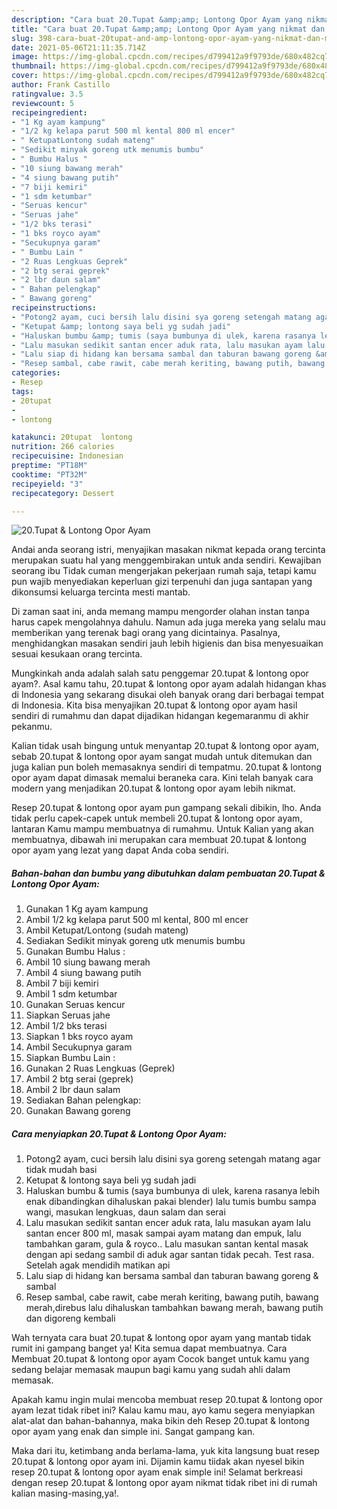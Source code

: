 ```yaml
---
description: "Cara buat 20.Tupat &amp;amp; Lontong Opor Ayam yang nikmat dan Mudah Dibuat"
title: "Cara buat 20.Tupat &amp;amp; Lontong Opor Ayam yang nikmat dan Mudah Dibuat"
slug: 398-cara-buat-20tupat-and-amp-lontong-opor-ayam-yang-nikmat-dan-mudah-dibuat
date: 2021-05-06T21:11:35.714Z
image: https://img-global.cpcdn.com/recipes/d799412a9f9793de/680x482cq70/20tupat-lontong-opor-ayam-foto-resep-utama.jpg
thumbnail: https://img-global.cpcdn.com/recipes/d799412a9f9793de/680x482cq70/20tupat-lontong-opor-ayam-foto-resep-utama.jpg
cover: https://img-global.cpcdn.com/recipes/d799412a9f9793de/680x482cq70/20tupat-lontong-opor-ayam-foto-resep-utama.jpg
author: Frank Castillo
ratingvalue: 3.5
reviewcount: 5
recipeingredient:
- "1 Kg ayam kampung"
- "1/2 kg kelapa parut 500 ml kental 800 ml encer"
- " KetupatLontong sudah mateng"
- "Sedikit minyak goreng utk menumis bumbu"
- " Bumbu Halus "
- "10 siung bawang merah"
- "4 siung bawang putih"
- "7 biji kemiri"
- "1 sdm ketumbar"
- "Seruas kencur"
- "Seruas jahe"
- "1/2 bks terasi"
- "1 bks royco ayam"
- "Secukupnya garam"
- " Bumbu Lain "
- "2 Ruas Lengkuas Geprek"
- "2 btg serai geprek"
- "2 lbr daun salam"
- " Bahan pelengkap"
- " Bawang goreng"
recipeinstructions:
- "Potong2 ayam, cuci bersih lalu disini sya goreng setengah matang agar tidak mudah basi"
- "Ketupat &amp; lontong saya beli yg sudah jadi"
- "Haluskan bumbu &amp; tumis (saya bumbunya di ulek, karena rasanya lebih enak dibandingkan dihaluskan pakai blender) lalu tumis bumbu sampa wangi, masukan lengkuas, daun salam dan serai"
- "Lalu masukan sedikit santan encer aduk rata, lalu masukan ayam lalu santan encer 800 ml, masak sampai ayam matang dan empuk, lalu tambahkan garam, gula &amp; royco.. Lalu masukan santan kental masak dengan api sedang sambil di aduk agar santan tidak pecah. Test rasa. Setelah agak mendidih matikan api"
- "Lalu siap di hidang kan bersama sambal dan taburan bawang goreng &amp; sambal"
- "Resep sambal, cabe rawit, cabe merah keriting, bawang putih, bawang merah,direbus lalu dihaluskan tambahkan bawang merah, bawang putih dan digoreng kembali"
categories:
- Resep
tags:
- 20tupat
- 
- lontong

katakunci: 20tupat  lontong 
nutrition: 266 calories
recipecuisine: Indonesian
preptime: "PT18M"
cooktime: "PT32M"
recipeyield: "3"
recipecategory: Dessert

---
```



![20.Tupat &amp; Lontong Opor Ayam](https://img-global.cpcdn.com/recipes/d799412a9f9793de/680x482cq70/20tupat-lontong-opor-ayam-foto-resep-utama.jpg)

Andai anda seorang istri, menyajikan masakan nikmat kepada orang tercinta merupakan suatu hal yang menggembirakan untuk anda sendiri. Kewajiban seorang ibu Tidak cuman mengerjakan pekerjaan rumah saja, tetapi kamu pun wajib menyediakan keperluan gizi terpenuhi dan juga santapan yang dikonsumsi keluarga tercinta mesti mantab.

Di zaman  saat ini, anda memang mampu mengorder olahan instan tanpa harus capek mengolahnya dahulu. Namun ada juga mereka yang selalu mau memberikan yang terenak bagi orang yang dicintainya. Pasalnya, menghidangkan masakan sendiri jauh lebih higienis dan bisa menyesuaikan sesuai kesukaan orang tercinta. 



Mungkinkah anda adalah salah satu penggemar 20.tupat &amp; lontong opor ayam?. Asal kamu tahu, 20.tupat &amp; lontong opor ayam adalah hidangan khas di Indonesia yang sekarang disukai oleh banyak orang dari berbagai tempat di Indonesia. Kita bisa menyajikan 20.tupat &amp; lontong opor ayam hasil sendiri di rumahmu dan dapat dijadikan hidangan kegemaranmu di akhir pekanmu.

Kalian tidak usah bingung untuk menyantap 20.tupat &amp; lontong opor ayam, sebab 20.tupat &amp; lontong opor ayam sangat mudah untuk ditemukan dan juga kalian pun boleh memasaknya sendiri di tempatmu. 20.tupat &amp; lontong opor ayam dapat dimasak memalui beraneka cara. Kini telah banyak cara modern yang menjadikan 20.tupat &amp; lontong opor ayam lebih nikmat.

Resep 20.tupat &amp; lontong opor ayam pun gampang sekali dibikin, lho. Anda tidak perlu capek-capek untuk membeli 20.tupat &amp; lontong opor ayam, lantaran Kamu mampu membuatnya di rumahmu. Untuk Kalian yang akan membuatnya, dibawah ini merupakan cara membuat 20.tupat &amp; lontong opor ayam yang lezat yang dapat Anda coba sendiri.

<!--inarticleads1-->

##### Bahan-bahan dan bumbu yang dibutuhkan dalam pembuatan 20.Tupat &amp; Lontong Opor Ayam:

1. Gunakan 1 Kg ayam kampung
1. Ambil 1/2 kg kelapa parut 500 ml kental, 800 ml encer
1. Ambil  Ketupat/Lontong (sudah mateng)
1. Sediakan Sedikit minyak goreng utk menumis bumbu
1. Gunakan  Bumbu Halus :
1. Ambil 10 siung bawang merah
1. Ambil 4 siung bawang putih
1. Ambil 7 biji kemiri
1. Ambil 1 sdm ketumbar
1. Gunakan Seruas kencur
1. Siapkan Seruas jahe
1. Ambil 1/2 bks terasi
1. Siapkan 1 bks royco ayam
1. Ambil Secukupnya garam
1. Siapkan  Bumbu Lain :
1. Gunakan 2 Ruas Lengkuas (Geprek)
1. Ambil 2 btg serai (geprek)
1. Ambil 2 lbr daun salam
1. Sediakan  Bahan pelengkap:
1. Gunakan  Bawang goreng




<!--inarticleads2-->

##### Cara menyiapkan 20.Tupat &amp; Lontong Opor Ayam:

1. Potong2 ayam, cuci bersih lalu disini sya goreng setengah matang agar tidak mudah basi
1. Ketupat &amp; lontong saya beli yg sudah jadi
1. Haluskan bumbu &amp; tumis (saya bumbunya di ulek, karena rasanya lebih enak dibandingkan dihaluskan pakai blender) lalu tumis bumbu sampa wangi, masukan lengkuas, daun salam dan serai
1. Lalu masukan sedikit santan encer aduk rata, lalu masukan ayam lalu santan encer 800 ml, masak sampai ayam matang dan empuk, lalu tambahkan garam, gula &amp; royco.. Lalu masukan santan kental masak dengan api sedang sambil di aduk agar santan tidak pecah. Test rasa. Setelah agak mendidih matikan api
1. Lalu siap di hidang kan bersama sambal dan taburan bawang goreng &amp; sambal
1. Resep sambal, cabe rawit, cabe merah keriting, bawang putih, bawang merah,direbus lalu dihaluskan tambahkan bawang merah, bawang putih dan digoreng kembali




Wah ternyata cara buat 20.tupat &amp; lontong opor ayam yang mantab tidak rumit ini gampang banget ya! Kita semua dapat membuatnya. Cara Membuat 20.tupat &amp; lontong opor ayam Cocok banget untuk kamu yang sedang belajar memasak maupun bagi kamu yang sudah ahli dalam memasak.

Apakah kamu ingin mulai mencoba membuat resep 20.tupat &amp; lontong opor ayam lezat tidak ribet ini? Kalau kamu mau, ayo kamu segera menyiapkan alat-alat dan bahan-bahannya, maka bikin deh Resep 20.tupat &amp; lontong opor ayam yang enak dan simple ini. Sangat gampang kan. 

Maka dari itu, ketimbang anda berlama-lama, yuk kita langsung buat resep 20.tupat &amp; lontong opor ayam ini. Dijamin kamu tiidak akan nyesel bikin resep 20.tupat &amp; lontong opor ayam enak simple ini! Selamat berkreasi dengan resep 20.tupat &amp; lontong opor ayam nikmat tidak ribet ini di rumah kalian masing-masing,ya!.


